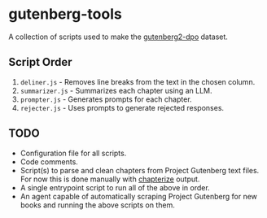 # gutenberg-tools

A collection of scripts used to make the [gutenberg2-dpo](https://huggingface.co/datasets/nbeerbower/gutenberg2-dpo) dataset.

## Script Order

1. `deliner.js` - Removes line breaks from the text in the chosen column.
2. `summarizer.js` - Summarizes each chapter using an LLM.
3. `prompter.js` - Generates prompts for each chapter.
4. `rejecter.js` - Uses prompts to generate rejected responses.

## TODO

* Configuration file for all scripts.
* Code comments.
* Script(s) to parse and clean chapters from Project Gutenberg text files. For now this is done manually with [chapterize](https://github.com/JonathanReeve/chapterize) output.
* A single entrypoint script to run all of the above in order.
* An agent capable of automatically scraping Project Gutenberg for new books and running the above scripts on them.